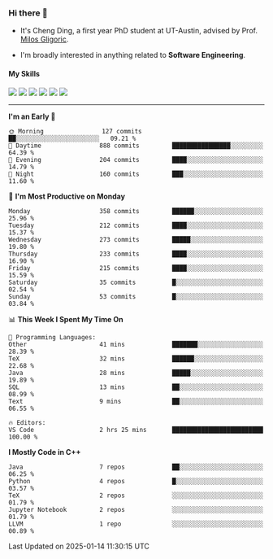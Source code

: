 ### Hi there 👋

* It's Cheng Ding, a first year PhD student at UT-Austin, advised by Prof. [Milos Gligoric](https://users.ece.utexas.edu/~gligoric/).

* I'm broadly interested in anything related to **Software Engineering**.

#### My Skills

![](https://img.shields.io/badge/C++-65318e?logo=cplusplus&logoColor=fff)
![](https://img.shields.io/badge/Python-3e74a2?logo=python&logoColor=fff)
![](https://img.shields.io/badge/C-5654a2?logo=c&logoColor=fff)
![](https://img.shields.io/badge/Go-00aaff?logo=go&logoColor=fff)
![](https://img.shields.io/badge/Docker-0088ff?logo=docker&logoColor=fff)
![](https://img.shields.io/badge/Apache-D22128?logo=apache&logoColor=fff)

---
<!--START_SECTION:waka-->
**I'm an Early 🐤** 

```text
🌞 Morning                127 commits         ██░░░░░░░░░░░░░░░░░░░░░░░   09.21 % 
🌆 Daytime                888 commits         ████████████████░░░░░░░░░   64.39 % 
🌃 Evening                204 commits         ████░░░░░░░░░░░░░░░░░░░░░   14.79 % 
🌙 Night                  160 commits         ███░░░░░░░░░░░░░░░░░░░░░░   11.60 % 
```
📅 **I'm Most Productive on Monday** 

```text
Monday                   358 commits         ██████░░░░░░░░░░░░░░░░░░░   25.96 % 
Tuesday                  212 commits         ████░░░░░░░░░░░░░░░░░░░░░   15.37 % 
Wednesday                273 commits         █████░░░░░░░░░░░░░░░░░░░░   19.80 % 
Thursday                 233 commits         ████░░░░░░░░░░░░░░░░░░░░░   16.90 % 
Friday                   215 commits         ████░░░░░░░░░░░░░░░░░░░░░   15.59 % 
Saturday                 35 commits          █░░░░░░░░░░░░░░░░░░░░░░░░   02.54 % 
Sunday                   53 commits          █░░░░░░░░░░░░░░░░░░░░░░░░   03.84 % 
```


📊 **This Week I Spent My Time On** 

```text
💬 Programming Languages: 
Other                    41 mins             ███████░░░░░░░░░░░░░░░░░░   28.39 % 
TeX                      32 mins             ██████░░░░░░░░░░░░░░░░░░░   22.68 % 
Java                     28 mins             █████░░░░░░░░░░░░░░░░░░░░   19.89 % 
SQL                      13 mins             ██░░░░░░░░░░░░░░░░░░░░░░░   08.99 % 
Text                     9 mins              ██░░░░░░░░░░░░░░░░░░░░░░░   06.55 % 

🔥 Editors: 
VS Code                  2 hrs 25 mins       █████████████████████████   100.00 % 
```

**I Mostly Code in C++** 

```text
Java                     7 repos             ██░░░░░░░░░░░░░░░░░░░░░░░   06.25 % 
Python                   4 repos             █░░░░░░░░░░░░░░░░░░░░░░░░   03.57 % 
TeX                      2 repos             ░░░░░░░░░░░░░░░░░░░░░░░░░   01.79 % 
Jupyter Notebook         2 repos             ░░░░░░░░░░░░░░░░░░░░░░░░░   01.79 % 
LLVM                     1 repo              ░░░░░░░░░░░░░░░░░░░░░░░░░   00.89 % 
```




 Last Updated on 2025-01-14 11:30:15 UTC
<!--END_SECTION:waka-->

